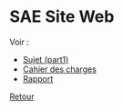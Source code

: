 # SAE Site Web

Voir :
- [Sujet (part1)](https://github.com/DorianBucc/Project/blob/main/SAE_205_206/SAE_partie1.pdf)
- [Cahier des charges](https://github.com/DorianBucc/Project/blob/main/SAE_205_206/Doc/Cahier%20des%20charges.pdf)
- [Rapport](https://github.com/DorianBucc/Project/blob/main/SAE_205_206/Doc/Rapport.pdf)

[Retour](https://github.com/DorianBucc/Project/tree/main)

